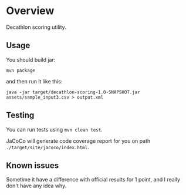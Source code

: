 # Overview

Decathlon scoring utility.

## Usage

You should build jar:

`mvn package`

and then run it like this: 
```
java -jar target/decathlon-scoring-1.0-SNAPSHOT.jar assets/sample_input3.csv > output.xml
```

## Testing

You can run tests using `mvn clean test`.

JaCoCo will generate code coverage report for you on 
path `./target/site/jacoco/index.html`.

## Known issues

Sometime it have a difference with official results for 1 point,
and I really don't have any idea why.